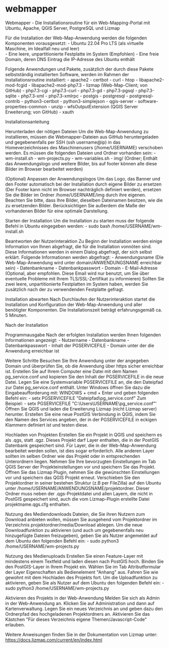 # webmapper
Webmapper - Die Installationsroutine für ein Web-Mapping-Portal mit Ubuntu, Apache, QGIS Server, PostgreSQL und Lizmap

Für die Installation der Web-Map-Anwendung werden die folgenden Komponenten vorausgesetzt:
	- Ubuntu 22.04 Pro LTS (als virtuelle Maschine, im Idealfall neu und leer)	
	- Eine leere, unpartitionierte Festplatte im System (Empfohlen)
	- Eine freie Domain, deren DNS Eintrag die IP-Adresse des Ubuntu enthält
	
Folgende Anwendungen und Pakete, zusätzlich der durch diese Pakete selbstständig installierten Software, werden im Rahmen der Installationsroutine installiert:
	- apache2
	- certbot
	- curl
	- htop
	- libapache2-mod-fcgid
	- libapache2-mod-php7.3
	- lizmap (Web-Map-Client; von GitHub)
	- php7.3-cgi
	- php7.3-curl
	- php7.3-gd
	- php7.3-pgsql
	- php7.3-sqlite
	- php7.3-xml
	- php7.3-xmlrpc
	- postgis
	- postgresql
	- postgresql-contrib
	- python3-certbot
	- python3-simplejson
	- qgis-server
	- software-properties-common
	- unzip
	- wfsOutputExtension (QGIS Server Erweiterung; von GitHub)
	- xauth

Installationsanleitung

Herunterladen der nötigen Dateien
Um die Web-Map-Anwendung zu installieren, müssen die Webmapper-Dateien aus GitHub heruntergeladen und gegebenenfalls per SSH (ssh username@ip) in das Homeverzeichnisses des Maschinenusers (/home/USERNAME) verschoben werden. Es müssen die folgenden Dateien und Ordner vorhanden sein:
	- wm-install.sh
	- wm-projects.py
	- wm-variables.sh
	- img/ (Ordner; Enthält das Anwendungslogo und weitere Bilder, bis auf footer können alle diese Bilder im Browser bearbeitet werden)

(Optional) Anpassen der Anwendungslogos
Um das Logo, das Banner und den Footer automatisch bei der Installation durch eigene Bilder zu ersetzen (Der Footer kann nicht im Browser nachträglich definiert werden), ersetzen Sie die Bilder im Ordner /home/USERNAME/img durch ihre eigenen. Beachten Sie bitte, dass Ihre Bilder, dieselben Dateinamen besitzen, wie die zu ersetzenden Bilder. Berücksichtigen Sie außerdem die Maße der vorhandenen Bilder für eine optimale Darstellung.

Starten der Installation
Um die Installation zu starten muss der folgende Befehl in Ubuntu eingegeben werden:
	- sudo bash /home/USERNAME/wm-install.sh

Beantworten der Nutzerinteraktion
Zu Beginn der Installation werden einige Information von Ihnen abgefragt, die für die Installation vonnöten sind. Diese Informationen werden in einem Dialog abgefragt, der sich selbst erklärt. Folgende Informationen werden abgefragt:
	- Anwendungsname (Die Web-Map-Anwendung wird unter domain/ANWENDUNGSNAME erreichbar sein)
	- Datenbankname
	- Datenbankpasswort
	- Domain
	- E-Mail-Adresse (Optional, aber empfohlen. Diese Email wird nur benutzt, um Sie über eventuelle Probleme mit Ihrem TLS/SSL-Zertifikat zu informieren)
Sollten Sie zwei leere, unpartitionierte Festplatten im System haben, werden Sie zusätzlich nach der zu verwendenden Festplatte gefragt.

Installation abwarten
Nach Durchlaufen der Nutzerinteraktion startet die Installation und Konfiguration der Web-Map-Anwendung und aller benötigter Komponenten. Die Installationszeit beträgt erfahrungsgemäß ca. 5 Minuten.

Nach der Installation

Programmausgabe
Nach der erfolgten Installation werden Ihnen folgenden Informationen angezeigt:
	- Nutzername
	- Datenbankname
	- Datenbankpasswort
	- Inhalt der PGSERVICEFILE
	- Domain unter der die Anwendung erreichbar ist

Weitere Schritte
Besuchen Sie Ihre Anwendung unter der angegeben Domain und überprüfen Sie, ob die Anwendung über https sicher erreichbar ist.
Erstellen Sie auf Ihrem Computer eine Datei mit dem Namen pg_service.conf und kopieren Sie den Inhalt der PGSERVICEFILE in die neue Datei.
Legen Sie eine Systemvariable PGSERVICEFILE an, die den Dateipfad zur Datei pg_service.conf enthält. 
Unter Windows öffnen Sie dazu die Eingabeaufforderung mit: WINDOWS + cmd + Enter und geben folgenden Befehl ein: 
	- setx PGSERVICEFILE "Dateipfad\pg_service.conf" 
Zum Beispiel:
	- setx PGSERVICEFILE "C:\Users\USERNAME\pg_service.conf"'
Öffnen Sie QGIS und laden die Erweiterung Lizmap (nicht Lizmap server) herunter.
Erstellen Sie eine neue PostGIS Verbindung in QGIS, indem Sie den Namen des Services angeben, der in der PGSERVICEFILE in eckigen Klammern definiert ist und testen diese.

Hochladen von Projekten
Erstellen Sie ein Projekt in QGIS und speichern es als .qgs, statt .qgz. Dieses Projekt darf Layer enthalten, die in der PostGIS Datenbank gespeichert sind. Für Layer, die in der Web-Map-Anwendung bearbeitet werden sollen, ist dies sogar erforderlich. Alle anderen Layer sollten im selben Ordner wie das Projekt oder in entsprechenden Unterordnern liegen.
Nehmen Sie Ihre bevorzugten Einstellungen im Tab QGIS Server der Projekteinstellungen vor und speichern Sie das Projekt.
Öffnen Sie das Lizmap Plugin, nehmen Sie die gewünschten Einstellungen vor und speichern das QGIS Projekt erneut.
Verschieben Sie den Projektordner in seiner bestehen Struktur (z.B per FileZilla) auf den Ubuntu unter /home/USERNAME/ANWENDUNGSNAME/projektordner. Dieser Ordner muss neben der .qgs-Projektdatei und allen Layern, die nicht in PostGIS gespeichert sind, auch die vom Lizmap-Plugin erstellte Datei projektname.qgs.cfg enthalten.

Nutzung des Mediendownloads
Dateien, die Sie ihren Nutzern zum Download anbieten wollen, müssen Sie ausgehend vom Projektordner im Verzeichnis projektordner/media/Download ablegen.
Um die neue Downloadfunktion zu aktivieren (und auch um gegebenenfalls neu hinzugefügte Dateien freizugeben), geben Sie als Nutzer angemeldet auf dem Ubuntu den folgenden Befehl ein:
	- sudo python3 /home/USERNAME/wm-projects.py
	
Nutzung des Medienuploads
Erstellen Sie einen Feature-Layer mit mindestens einem Textfeld und laden diesen nach PostGIS hoch.
Binden Sie den PostGIS-Layer in Ihrem Projekt ein. Wählen Sie im Tab Attributformular der Layer Eigenschaften als Bedienelement "Anhang" aus.
Fahren Sie wie gewohnt mit dem Hochladen des Projekts fort.
Um die Uploadfunktion zu aktivieren, geben Sie als Nutzer auf dem Ubuntu den folgenden Befehl ein:
	- sudo python3 /home/USERNAME/wm-projects.py
	
Aktivieren des Projekts in der Web-Anwendung
Melden Sie sich als Admin in der Web-Anwendung an. Klicken Sie auf Administration und dann auf Kartenverwaltung.
Legen Sie ein neues Verzeichnis an und geben dazu den Ordnerpfad des hochgeladenen Projektordners an. Aktivieren Sie das Kästchen "Für dieses Verzeichnis eigene Themen/Javascript-Code" erlauben.

Weitere Anweisungen finden Sie in der Dokumentation von Lizmap unter: https://docs.lizmap.com/current/en/index.html
